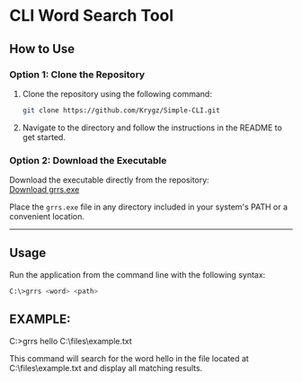# CLI Word Search Tool

## How to Use

### Option 1: Clone the Repository

1. Clone the repository using the following command:  
   ```bash
   git clone https://github.com/Krygz/Simple-CLI.git

2. Navigate to the directory and follow the instructions in the README to get started.



### Option 2: Download the Executable

Download the executable directly from the repository:  
[Download grrs.exe](https://github.com/Krygz/Simple-CLI/raw/refs/heads/main/grrs.exe)

Place the `grrs.exe` file in any directory included in your system's PATH or a convenient location.

---

## Usage

Run the application from the command line with the following syntax:  
```bash
C:\>grrs <word> <path>
```
## EXAMPLE:

C:\>grrs hello  C:\files\example.txt


This command will search for the word hello in the file located at C:\files\example.txt and display all matching results.
